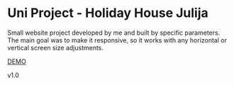 # Uni Project - Holiday House Julija

Small website project developed by me and built by specific parameters.
The main goal was to make it responsive, so it works with any horizontal or vertical screen size adjustments.

[DEMO](https://euphonious-rugelach-9a2928.netlify.app)

v1.0
